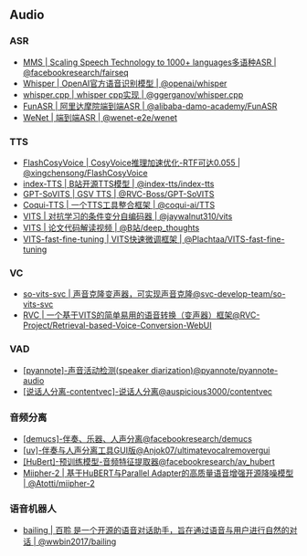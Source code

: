 ## Audio
### ASR
- [MMS | Scaling Speech Technology to 1000+ languages多语种ASR | @facebookresearch/fairseq](https://github.com/facebookresearch/fairseq/blob/main/examples/mms/README.md)
- [Whisper | OpenAI官方语音识别模型 | @openai/whisper](https://github.com/openai/whisper)
- [whisper.cpp | whisper cpp实现 | @ggerganov/whisper.cpp](https://github.com/ggerganov/whisper.cpp)
- [FunASR | 阿里达摩院端到端ASR | @alibaba-damo-academy/FunASR](https://github.com/alibaba-damo-academy/FunASR)
- [WeNet | 端到端ASR | @wenet-e2e/wenet](https://github.com/wenet-e2e/wenet)

### TTS
- [FlashCosyVoice | CosyVoice推理加速优化-RTF可达0.055 | @xingchensong/FlashCosyVoice](https://github.com/xingchensong/FlashCosyVoice)
- [index-TTS | B站开源TTS模型 | @index-tts/index-tts](https://github.com/index-tts/index-tts)
- [GPT-SoVITS | GSV TTS | @RVC-Boss/GPT-SoVITS](https://github.com/RVC-Boss/GPT-SoVITS)
- [Coqui-TTS | 一个TTS工具整合框架 | @coqui-ai/TTS](https://github.com/coqui-ai/TTS)
- [VITS | 对抗学习的条件变分自编码器 | @jaywalnut310/vits](https://github.com/jaywalnut310/vits)
- [VITS | 论文代码解读视频 | @B站/deep_thoughts](https://www.bilibili.com/video/BV1wU4y1q7po/?spm_id_from=333.999.0.0)
- [VITS-fast-fine-tuning | VITS快速微调框架 | @Plachtaa/VITS-fast-fine-tuning](https://github.com/Plachtaa/VITS-fast-fine-tuning)

### VC
- [so-vits-svc | 声音克隆变声器，可实现声音克隆@svc-develop-team/so-vits-svc](https://github.com/svc-develop-team/so-vits-svc)
- [ RVC | 一个基于VITS的简单易用的语音转换（变声器）框架@RVC-Project/Retrieval-based-Voice-Conversion-WebUI](https://github.com/RVC-Project/Retrieval-based-Voice-Conversion-WebUI)


### VAD
- [[pyannote]-声音活动检测(speaker diarization)@pyannote/pyannote-audio](https://github.com/pyannote/pyannote-audio)
- [[说话人分离-contentvec]-说话人分离@auspicious3000/contentvec](https://github.com/auspicious3000/contentvec/)

### 音频分离
- [[demucs]-伴奏、乐器、人声分离@facebookresearch/demucs](https://github.com/facebookresearch/demucs)
- [[uv]-伴奏与人声分离工具GUI版@Anjok07/ultimatevocalremovergui](https://github.com/Anjok07/ultimatevocalremovergui)
- [[HuBert]-预训练模型-音频特征提取器@facebookresearch/av_hubert](https://github.com/facebookresearch/av_hubert)
- [Miipher-2 | 基于HuBERT与Parallel Adapter的高质量语音增强开源降噪模型 | @Atotti/miipher-2](https://github.com/Atotti/miipher-2)
  
### 语音机器人
- [bailing | 百聆 是一个开源的语音对话助手，旨在通过语音与用户进行自然的对话 | @wwbin2017/bailing](https://github.com/wwbin2017/bailing)




